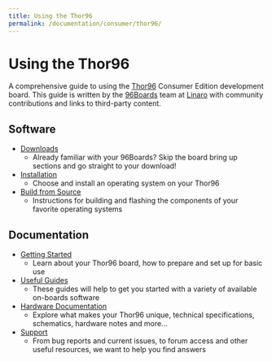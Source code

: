 ```yaml
---
title: Using the Thor96
permalink: /documentation/consumer/thor96/
---
```

# Using the Thor96

A comprehensive guide to using the [Thor96](https://www.96boards.org/product/thor96/) Consumer Edition development board. This guide is written by the [96Boards](https://www.96boards.org) team at [Linaro](http://www.linaro.org) with community contributions and links to third-party content.

## Software

- [Downloads](downloads/)
   - Already familiar with your 96Boards? Skip the board bring up sections and go straight to your download!
- [Installation](installation/)
   - Choose and install an operating system on your Thor96
- [Build from Source](build/)
   - Instructions for building and flashing the components of your favorite operating systems

## Documentation

- [Getting Started](getting-started/)
   - Learn about your Thor96 board, how to prepare and set up for basic use
- [Useful Guides](guides/)
   - These guides will help to get you started with a variety of available on-boards software
- [Hardware Documentation](hardware-docs/)
   - Explore what makes your Thor96 unique, technical specifications, schematics, hardware notes and more...
- [Support](support/)
   - From bug reports and current issues, to forum access and other useful resources, we want to help you find answers
